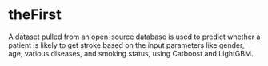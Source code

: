 # theFirst
A dataset pulled from an open-source database is used to predict whether a patient is likely to get stroke based on the input parameters like gender, age, various diseases, and smoking status, using Catboost and LightGBM.
